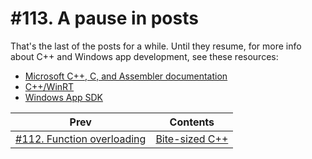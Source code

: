 # #113. A pause in posts

That's the last of the posts for a while. Until they resume, for more info about C++ and Windows app development, see these resources:

* [Microsoft C++, C, and Assembler documentation](https://docs.microsoft.com/en-us/cpp/)
* [C++/WinRT](https://docs.microsoft.com/windows/uwp/cpp-and-winrt-apis/index)
* [Windows App SDK](https://docs.microsoft.com/windows/apps/windows-app-sdk/)

|Prev|Contents|
|-|-|
|[#112. Function overloading](112.md)|[Bite-sized C++](../README.md)|
